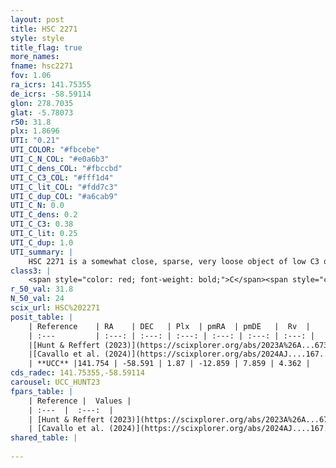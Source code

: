 ```yaml
---
layout: post
title: HSC 2271
style: style
title_flag: true
more_names: 
fname: hsc2271
fov: 1.06
ra_icrs: 141.75355
de_icrs: -58.59114
glon: 278.7035
glat: -5.78073
r50: 31.8
plx: 1.8696
UTI: "0.21"
UTI_COLOR: "#fbcebe"
UTI_C_N_COL: "#e0a6b3"
UTI_C_dens_COL: "#fbccbd"
UTI_C_C3_COL: "#fff1d4"
UTI_C_lit_COL: "#fdd7c3"
UTI_C_dup_COL: "#a6cab9"
UTI_C_N: 0.0
UTI_C_dens: 0.2
UTI_C_C3: 0.38
UTI_C_lit: 0.25
UTI_C_dup: 1.0
UTI_summary: |
    HSC 2271 is a somewhat close, sparse, very loose object of low C3 quality. It was recently reported in the literature.<br><br><span style="color: #99180f; font-weight: bold;">Warning: </span>contains less than 25 stars with <i>P>0.5</i> estimated.
class3: |
    <span style="color: red; font-weight: bold;">C</span><span style="color: #FFC300; font-weight: bold;">B</span>
r_50_val: 31.8
N_50_val: 24
scix_url: HSC%202271
posit_table: |
    | Reference    | RA    | DEC   | Plx  | pmRA  | pmDE   |  Rv  |
    | :---         | :---: | :---: | :---: | :---: | :---: | :---: |
    |[Hunt & Reffert (2023)](https://scixplorer.org/abs/2023A%26A...673A.114H) | 141.848 | -58.953 | 1.862 | -12.925 | 7.807 | 7.111 |
    |[Cavallo et al. (2024)](https://scixplorer.org/abs/2024AJ....167...12C) | 141.694 | -58.696 | 1.865 | -- | -- | -- |
    | **UCC** |141.754 | -58.591 | 1.87 | -12.859 | 7.859 | 4.362 | 
cds_radec: 141.75355,-58.59114
carousel: UCC_HUNT23
fpars_table: |
    | Reference |  Values |
    | :---  |  :---:  |
    | [Hunt & Reffert (2023)](https://scixplorer.org/abs/2023A%26A...673A.114H) | `AV50=0.396, diffAV50=0.386, MOD50=8.574, logAge50=7.678` |
    | [Cavallo et al. (2024)](https://scixplorer.org/abs/2024AJ....167...12C) | `AV50=0.38, dMod50=8.78, logAge50=7.42, [Fe/H]50=0.4` |
shared_table: |
    
---
```

